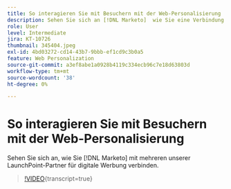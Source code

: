 ```yaml
---
title: So interagieren Sie mit Besuchern mit der Web-Personalisierung
description: Sehen Sie sich an [!DNL Marketo]  wie Sie eine Verbindung zu mehreren unserer LaunchPoint-Partner für digitale Werbung herstellen.
role: User
level: Intermediate
jira: KT-10726
thumbnail: 345404.jpeg
exl-id: 4bd03272-cd14-43b7-9bbb-ef1cd9c3b0a5
feature: Web Personalization
source-git-commit: a3ef8abe1a0928b4119c334ecb96c7e18d63803d
workflow-type: tm+mt
source-wordcount: '38'
ht-degree: 0%

---
```


# So interagieren Sie mit Besuchern mit der Web-Personalisierung

Sehen Sie sich an, wie Sie [!DNL Marketo] mit mehreren unserer LaunchPoint-Partner für digitale Werbung verbinden.

>[!VIDEO](https://video.tv.adobe.com/v/345404/?quality=12&learn=on){transcript=true}
